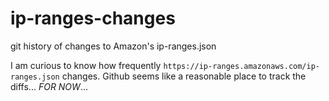 # ip-ranges-changes
git history of changes to Amazon's ip-ranges.json

I am curious to know how frequently `https://ip-ranges.amazonaws.com/ip-ranges.json` changes. Github seems like a reasonable place to track the diffs... _FOR NOW_...
